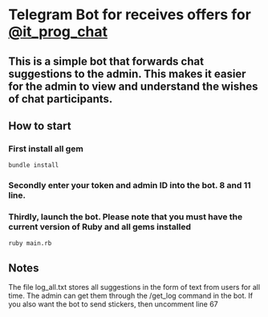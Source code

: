 # Telegram Bot for receives offers for [@it_prog_chat](http://t.me/it_prog_chat)
## This is a simple bot that forwards chat suggestions to the admin. This makes it easier for the admin to view and understand the wishes of chat participants. 
## How to start
### First install all gem
```
bundle install
```

### Secondly enter your token and admin ID into the bot. 8 and 11 line.
### Thirdly, launch the bot. Please note that you must have the current version of Ruby and all gems installed
```
ruby main.rb
```
## Notes
The file log_all.txt stores all suggestions in the form of text from users for all time. The admin can get them through the /get_log command in the bot. If you also want the bot to send stickers, then uncomment line 67
